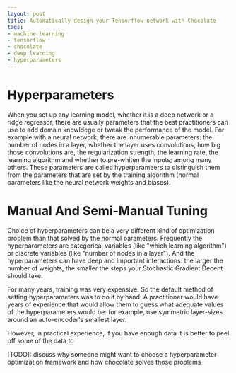 ```yaml
---
layout: post
title: Automatically design your Tensorflow network with Chocolate
tags:
- machine learning
- tensorflow
- chocolate
- deep learning
- hyperparameters
---
```


Hyperparameters
===============

When you set up any learning model, whether it is a deep network or a
ridge regressor, there are usually parameters that the best
practitioners can use to add domain knowldege or tweak the performance
of the model. For example with a neural network, there are innumerable
parameters: the number of nodes in a layer, whether the layer uses
convolutions, how big those convolutions are, the regularization
strength, the learning rate, the learning algorithm and whether to
pre-whiten the inputs; among many others. These parameters are called
hyperparameers to distinguish them from the parameters that are set by
the training algorithm (normal parameters like the neural network
weights and biases).

Manual And Semi-Manual Tuning
==============

Choice of hyperparameters can be a very different kind of optimization
problem than that solved by the normal parameters. Frequently the
hyperparameters are categorical variables (like "which learning
algorithm") or discrete variables (like "number of nodes in a
layer"). And the hyperparameters can have deep and important
interactions: the larger the number of weights, the smaller the steps
your Stochastic Gradient Decent should take.

For many years, training was very expensive. So the default method of
setting hyperparameters was to do it by hand. A practitioner would
have years of experience that would allow them to guess what adequate
values of the hyperparameters would be: for example, use symmetric
layer-sizes around an auto-encoder's smallest layer.


However, in practical experience, if you have enough data it is better to peel off some of the data to

[TODO]: discuss why someone might want to choose a hyperparameter optimization framework and how chocolate solves those problems